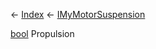 ← [Index](Api-Index) ← [IMyMotorSuspension](Sandbox.ModAPI.Ingame.IMyMotorSuspension)

[bool](System.Boolean) Propulsion